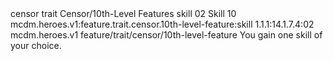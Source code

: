 <ability>
  <metadata>
    <class>censor</class>
    <feature_type>trait</feature_type>
    <file_dpath>Censor/10th-Level Features</file_dpath>
    <item_id>skill</item_id>
    <item_index>02</item_index>
    <item_name>Skill</item_name>
    <level>10</level>
    <scc>mcdm.heroes.v1:feature.trait.censor.10th-level-feature:skill</scc>
    <scdc>1.1.1:14.1.7.4:02</scdc>
    <source>mcdm.heroes.v1</source>
    <type>feature/trait/censor/10th-level-feature</type>
  </metadata>
  <effects>
    <effect type="mundane">You gain one skill of your choice.</effect>
  </effects>
</ability>
